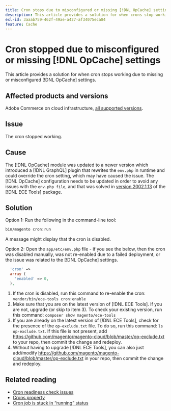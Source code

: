```yaml
---
title: Cron stops due to misconfigured or missing [!DNL OpCache] settings
description: This article provides a solution for when crons stop working due to misconfigured or missing [!DNL OpCache] settings.
exl-id: 3aaab759-462f-49ae-a427-af34075eca84
feature: Cache
---
```

# Cron stopped due to misconfigured or missing [!DNL OpCache] settings

This article provides a solution for when cron stops working due to missing or misconfigured [!DNL OpCache] settings.

## Affected products and versions

Adobe Commerce on cloud infrastructure, [all supported versions](https://magento.com/sites/default/files/magento-software-lifecycle-policy.pdf).

## Issue

The cron stopped working.

## Cause

The [!DNL OpCache] module was updated to a newer version which introduced a [!DNL GraphQL] plugin that rewrites the `env.php` in runtime and could override the cron setting, which may have caused the issue. The [!DNL OpCache] configuration needs to be updated in order to avoid any issues with the `env.php file`, and that was solved in [version 2002.1.13](/docs/commerce-cloud-service/user-guide/release-notes/ece-tools-package.html?lang=en#v2002.1.13) of the [!DNL ECE Tools] package.

## Solution

Option 1: Run the following in the command-line tool:

```bash
bin/magento cron:run
```

A message might display that the cron is disabled.

Option 2: Open the `app/etc/env.php` file - if you see the below, then the cron was disabled manually, was not re-enabled due to a failed deployment, or the issue was related to the [!DNL OpCache] settings.

```php
  'cron' =>
  array (
    'enabled' => 0,
  ),
```

1. If the cron is disabled, run this command to re-enable the cron: `vendor/bin/ece-tools cron:enable`
1. Make sure that you are on the latest version of [!DNL ECE Tools]. If you are not, upgrade (or skip to item 3). To check your existing version, run this command:
`composer show magento/ece-tools`
1. If you are already on the latest version of [!DNL ECE Tools], check for the presence of the `op-exclude.txt` file. To do so, run this command:
`ls op-exclude.txt`.
If this file is not present, add https://github.com/magento/magento-cloud/blob/master/op-exclude.txt to your repo, then commit the change and redeploy.
1. Without having to upgrade [!DNL ECE Tools], you can also just add/modify https://github.com/magento/magento-cloud/blob/master/op-exclude.txt in your repo, then commit the change and redeploy.

## Related reading

* [Cron readiness check issues](/docs/commerce-knowledge-base/kb/troubleshooting/miscellaneous/cron-readiness-check-issues.html)
* [Crons property](/docs/commerce-cloud-service/user-guide/configure/app/properties/crons-property.html)
* [Cron job is stuck in “running” status](/docs/commerce-knowledge-base/kb/troubleshooting/miscellaneous/cron-job-is-stuck-in-running-status.html)

